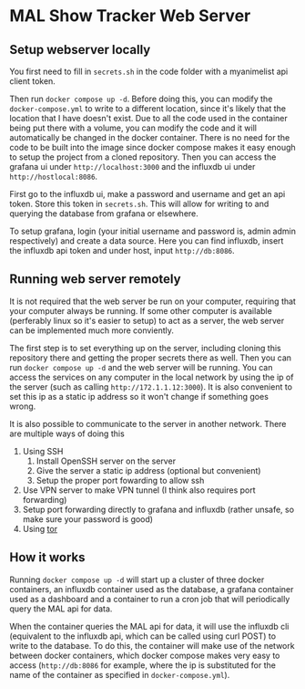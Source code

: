 # MAL Show Tracker Web Server

## Setup webserver locally

You first need to fill in `secrets.sh` in the code folder with a myanimelist api client token.

Then run `docker compose up -d`. Before doing this, you can modify the `docker-compose.yml` to write to a different location, since it's likely that the location that I have doesn't exist. Due to all the code used in the container being put there with a volume, you can modify the code and it will automatically be changed in the docker container. There is no need for the code to be built into the image since docker compose makes it easy enough to setup the project from a cloned repository. Then you can access the grafana ui under `http://localhost:3000` and the influxdb ui under `http://hostlocal:8086`.

First go to the influxdb ui, make a password and username and get an api token. Store this token in `secrets.sh`. This will allow for writing to and querying the database from grafana or elsewhere.

To setup grafana, login (your initial username and password is, admin admin respectively) and create a data source. Here you can find influxdb, insert the influxdb api token and under host, input `http://db:8086`.

## Running web server remotely

It is not required that the web server be run on your computer, requiring that your computer always be running. If some other computer is available (perferably linux so it's easier to setup) to act as a server, the web server can be implemented much more conviently.

The first step is to set everything up on the server, including cloning this repository there and getting the proper secrets there as well. Then you can run `docker compose up -d` and the web server will be running. You can access the services on any computer in the local network by using the ip of the server (such as calling `http://172.1.1.12:3000`). It is also convenient to set this ip as a static ip address so it won't change if something goes wrong. 

It is also possible to communicate to the server in another network. There are multiple ways of doing this

1. Using SSH
    1. Install OpenSSH server on the server
    2. Give the server a static ip address (optional but convenient)
    3. Setup the proper port fowarding to allow ssh
2. Use VPN server to make VPN tunnel (I think also requires port forwarding)
3. Setup port forwarding directly to grafana and influxdb (rather unsafe, so make sure your password is good)
4. Using [tor](https://www.home-assistant.io/blog/2017/11/12/tor/)

## How it works

Running `docker compose up -d` will start up a cluster of three docker containers, an influxdb container used as the database, a grafana container used as a dashboard and a container to run a cron job that will periodically query the MAL api for data.

When the container queries the MAL api for data, it will use the influxdb cli (equivalent to the influxdb api, which can be called using curl POST) to write to the database. To do this, the container will make use of the network between docker containers, which docker compose makes very easy to access (`http://db:8086` for example, where the ip is substituted for the name of the container as specified in `docker-compose.yml`).
